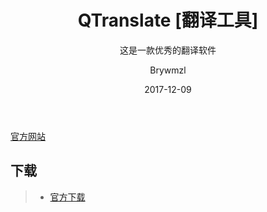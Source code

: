 ﻿---
layout:     post
title:      QTranslate [翻译工具]
subtitle:   这是一款优秀的翻译软件
date:       2017-12-09
author:     Brywmzl
header-img: img/tag-bg-o.jpg
catalog: true
tags:

---

[官方网站](https://quest-app.appspot.com/)  

## 下载  
>- [官方下载](https://quest-app.appspot.com/)  